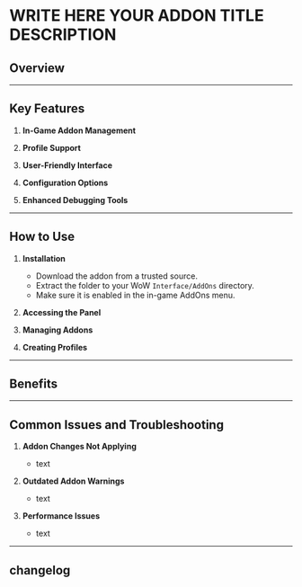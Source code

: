 # WRITE HERE YOUR ADDON TITLE DESCRIPTION

## Overview


---

## Key Features

1. **In-Game Addon Management**


2. **Profile Support**



3. **User-Friendly Interface**


4. **Configuration Options**


5. **Enhanced Debugging Tools**

---

## How to Use

1. **Installation**
   - Download the addon from a trusted source.
   - Extract the folder to your WoW `Interface/AddOns` directory.
   - Make sure it is enabled in the in-game AddOns menu.

2. **Accessing the Panel**


3. **Managing Addons**


4. **Creating Profiles**


---

## Benefits


---

## Common Issues and Troubleshooting

1. **Addon Changes Not Applying**
   - text

2. **Outdated Addon Warnings**
   - text

3. **Performance Issues**
   - text

---

## changelog


